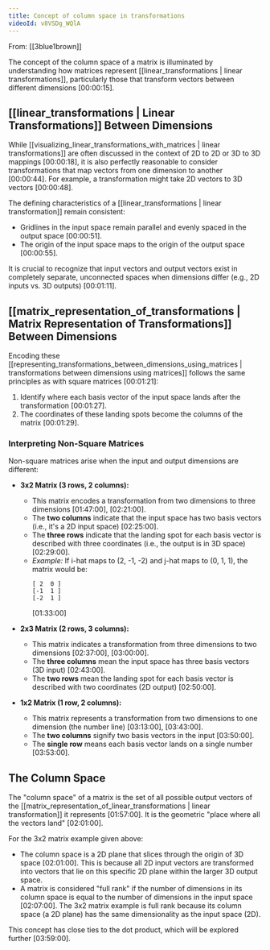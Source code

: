 ```yaml
---
title: Concept of column space in transformations
videoId: v8VSDg_WQlA
---
```


From: [[3blue1brown]] <br/> 

The concept of the column space of a matrix is illuminated by understanding how matrices represent [[linear_transformations | linear transformations]], particularly those that transform vectors between different dimensions <a class="yt-timestamp" data-t="00:00:15">[00:00:15]</a>.

## [[linear_transformations | Linear Transformations]] Between Dimensions

While [[visualizing_linear_transformations_with_matrices | linear transformations]] are often discussed in the context of 2D to 2D or 3D to 3D mappings <a class="yt-timestamp" data-t="00:00:18">[00:00:18]</a>, it is also perfectly reasonable to consider transformations that map vectors from one dimension to another <a class="yt-timestamp" data-t="00:00:44">[00:00:44]</a>. For example, a transformation might take 2D vectors to 3D vectors <a class="yt-timestamp" data-t="00:00:48">[00:00:48]</a>.

The defining characteristics of a [[linear_transformations | linear transformation]] remain consistent:
*   Gridlines in the input space remain parallel and evenly spaced in the output space <a class="yt-timestamp" data-t="00:00:51">[00:00:51]</a>.
*   The origin of the input space maps to the origin of the output space <a class="yt-timestamp" data-t="00:00:55">[00:00:55]</a>.

It is crucial to recognize that input vectors and output vectors exist in completely separate, unconnected spaces when dimensions differ (e.g., 2D inputs vs. 3D outputs) <a class="yt-timestamp" data-t="00:01:11">[00:01:11]</a>.

## [[matrix_representation_of_transformations | Matrix Representation of Transformations]] Between Dimensions

Encoding these [[representing_transformations_between_dimensions_using_matrices | transformations between dimensions using matrices]] follows the same principles as with square matrices <a class="yt-timestamp" data-t="00:01:21">[00:01:21]</a>:
1.  Identify where each basis vector of the input space lands after the transformation <a class="yt-timestamp" data-t="00:01:27">[00:01:27]</a>.
2.  The coordinates of these landing spots become the columns of the matrix <a class="yt-timestamp" data-t="00:01:29">[00:01:29]</a>.

### Interpreting Non-Square Matrices

Non-square matrices arise when the input and output dimensions are different:

*   **3x2 Matrix (3 rows, 2 columns):**
    *   This matrix encodes a transformation from two dimensions to three dimensions <a class="yt-timestamp" data-t="01:47:00">[01:47:00]</a>, <a class="yt-timestamp" data-t="02:21:00">[02:21:00]</a>.
    *   The **two columns** indicate that the input space has two basis vectors (i.e., it's a 2D input space) <a class="yt-timestamp" data-t="02:25:00">[02:25:00]</a>.
    *   The **three rows** indicate that the landing spot for each basis vector is described with three coordinates (i.e., the output is in 3D space) <a class="yt-timestamp" data-t="02:29:00">[02:29:00]</a>.
    *   *Example:* If i-hat maps to (2, -1, -2) and j-hat maps to (0, 1, 1), the matrix would be:
        ```
        [ 2  0 ]
        [-1  1 ]
        [-2  1 ]
        ```
        <a class="yt-timestamp" data-t="01:33:00">[01:33:00]</a>

*   **2x3 Matrix (2 rows, 3 columns):**
    *   This matrix indicates a transformation from three dimensions to two dimensions <a class="yt-timestamp" data-t="02:37:00">[02:37:00]</a>, <a class="yt-timestamp" data-t="03:00:00">[03:00:00]</a>.
    *   The **three columns** mean the input space has three basis vectors (3D input) <a class="yt-timestamp" data-t="02:43:00">[02:43:00]</a>.
    *   The **two rows** mean the landing spot for each basis vector is described with two coordinates (2D output) <a class="yt-timestamp" data-t="02:50:00">[02:50:00]</a>.

*   **1x2 Matrix (1 row, 2 columns):**
    *   This matrix represents a transformation from two dimensions to one dimension (the number line) <a class="yt-timestamp" data-t="03:13:00">[03:13:00]</a>, <a class="yt-timestamp" data-t="03:43:00">[03:43:00]</a>.
    *   The **two columns** signify two basis vectors in the input <a class="yt-timestamp" data-t="03:50:00">[03:50:00]</a>.
    *   The **single row** means each basis vector lands on a single number <a class="yt-timestamp" data-t="03:53:00">[03:53:00]</a>.

## The Column Space

The "column space" of a matrix is the set of all possible output vectors of the [[matrix_representation_of_linear_transformations | linear transformation]] it represents <a class="yt-timestamp" data-t="01:57:00">[01:57:00]</a>. It is the geometric "place where all the vectors land" <a class="yt-timestamp" data-t="02:01:00">[02:01:00]</a>.

For the 3x2 matrix example given above:
*   The column space is a 2D plane that slices through the origin of 3D space <a class="yt-timestamp" data-t="02:01:00">[02:01:00]</a>. This is because all 2D input vectors are transformed into vectors that lie on this specific 2D plane within the larger 3D output space.
*   A matrix is considered "full rank" if the number of dimensions in its column space is equal to the number of dimensions in the input space <a class="yt-timestamp" data-t="02:07:00">[02:07:00]</a>. The 3x2 matrix example is full rank because its column space (a 2D plane) has the same dimensionality as the input space (2D).

This concept has close ties to the dot product, which will be explored further <a class="yt-timestamp" data-t="03:59:00">[03:59:00]</a>.